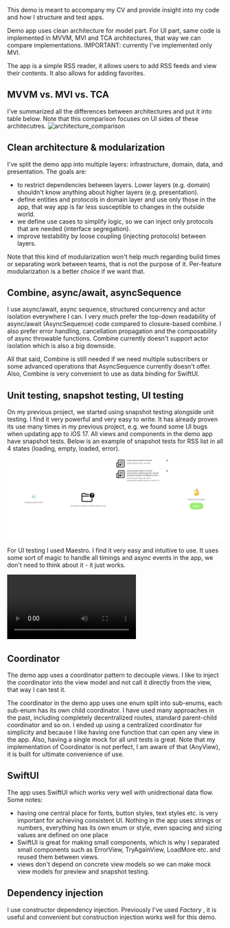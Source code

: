 This demo is meant to accompany my CV and provide insight into my code and how I structure and test apps. 

Demo app uses clean architecture for model part. For UI part, same code is implemented in MVVM, MVI and TCA architectures, that way we can compare implementations. IMPORTANT: currently I've implemented only MVI.

The app is a simple RSS reader, it allows users to add RSS feeds and view their contents. It also allows for adding favorites.

## MVVM vs. MVI vs. TCA
I've summarized all the differences between architectures and put it into table below. Note that this comparison focuses on UI sides of these architecutres.
![architecture_comparison](https://github.com/DanijelHuis/ArchitectureDemo/assets/5382135/3562f072-14a8-422a-921a-7a93f60f9bd0)

## Clean architecture & modularization
I've split the demo app into multiple layers: infrastructure, domain, data, and presentation. The goals are:
- to restrict dependencies between layers. Lower layers (e.g. domain) shouldn't know anything about higher layers (e.g. presentation).
- define entities and protocols in domain layer and use only those in the app, that way app is far less susceptible to changes in the outside world.
- we define use cases to simplify logic, so we can inject only protocols that are needed (interface segregation).
- improve testability by loose coupling (injecting protocols) between layers.

Note that this kind of modularization won't help much regarding build times or separating work between teams, that is not the purpose of it. Per-feature modularization is a better choice if we want that.

## Combine, async/await, asyncSequence
I use async/await, async sequence, structured concurrency and actor isolation everywhere I can. I very much prefer the top-down readability of async/await (AsyncSequence) code compared to closure-based combine. I also prefer error handling, cancellation propagation and the composability of async throwable functions. Combine currently doesn't support actor isolation which is also a big downside.

All that said, Combine is still needed if we need multiple subscribers or some advanced operations that AsyncSequence currently doesn't offer. Also, Combine is very convenient to use as data binding for SwiftUI.

## Unit testing, snapshot testing, UI testing
On my previous project, we started using snapshot testing alongside unit testing. I find it very powerful and very easy to write. It has already proven its use many times in my previous project, e.g. we found some UI bugs when updating app to iOS 17. All views and components in the demo app have snapshot tests. Below is an example of snapshot tests for RSS list in all 4 states (loading, empty, loaded, error).

![snapshot_tests](https://github.com/DanijelHuis/ArchitectureDemo/blob/master/ReadmeResources/snapshot1.png)

For UI testing I used Maestro. I find it very easy and intuitive to use. It uses some sort of magic to handle all timings and async events in the app, we don't need to think about it - it just works.

<video src="https://github.com/DanijelHuis/ArchitectureDemo/assets/5382135/3018304e-d2db-45fd-8f59-0bfcc5d62ce5"></video>

## Coordinator
The demo app uses a coordinator pattern to decouple views. I like to inject the coordinator into the view model and not call it directly from the view, that way I can test it.

The coordinator in the demo app uses one enum split into sub-enums, each sub-enum has its own child coordinator. I have used many approaches in the past, including completely decentralized routes, standard parent-child coordinator and so on. I ended up using a centralized coordinator for simplicity and because I like having one function that can open any view in the app. Also, having a single mock for all unit tests is great. Note that my implementation of Coordinator is not perfect, I am aware of that (AnyView), it is built for ultimate convenience of use.

## SwiftUI
The app uses SwiftUI which works very well with unidrectional data flow. Some notes:
- having one central place for fonts, button styles, text styles etc. is very important for achieving consistent UI. Nothing in the app uses strings or numbers, everything has its own enum or style, even spacing and sizing values are defined on one place
- SwiftUI is great for making small components, which is why I separated small components such as ErrorView, TryAgainView, LoadMore etc. and reused them between views.
- views don't depend on concrete view models so we can make mock view models for preview and snapshot testing.

## Dependency injection
I use constructor dependency injection. Previously I've used *Factory* , it is useful and convenient but construction injection works well for this demo.
